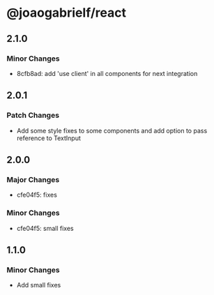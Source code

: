 # @joaogabrielf/react

## 2.1.0

### Minor Changes

- 8cfb8ad: add 'use client' in all components for next integration

## 2.0.1

### Patch Changes

- Add some style fixes to some components and add option to pass reference to TextInput

## 2.0.0

### Major Changes

- cfe04f5: fixes

### Minor Changes

- cfe04f5: small fixes

## 1.1.0

### Minor Changes

- Add small fixes
